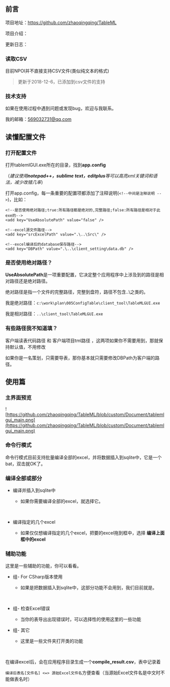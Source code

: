 ## 前言

项目地址：https://github.com/zhaoqingqing/TableML

项目介绍：

更新日志：

### 读取CSV

目前NPOI并不直接支持CSV文件(类似纯文本的格式)

> 更新于2018-12-6，已添加到csv文件的支持

### 技术支持

如果在使用过程中遇到问题或发现bug，欢迎与我联系。

我的邮箱：569032731@qq.com

## 读懂配置文件

### 打开配置文件

打开tablemlGUI.exe所在的目录，找到**app.config**

（*建议使用**notepad++，sublime text，editplus**等可以高亮xml关键词和语法，减少改错几率*）

打开app.config，每一条重要的配置项都添加了注释说明(`<!--中间是注释说明 -->`)，比如：

```
<!--是否使用绝对路径;true:所有路径都是绝对的,完整路径;false:所有路径是相对于此exe的-->
<add key="UseAbsolutePath" value="false" />

<!--excel源文件路径-->
<add key="srcExcelPath" value=".\..\Src\" />

<!--excel编译后的database保存路径-->
<add key="DBPath" value=".\..\client_setting\data.db" />
```

### 是否使用绝对路径？

**UseAbsolutePath**是一项重要配置，它决定整个应用程序中上涉及到的路径是相对路径还是绝对路径。

绝对路径是指一个文件的完整路径，完整到盘符，路径不包含..\之类的。

我是绝对路径：`c:\work\plan\005ConfigTable\client_tool\TableMLGUI.exe`

我是相对路径：`..\client_tool\TableMLGUI.exe`

### 有些路径我不知道填？

客户端读表代码路径 和 客户端项目tml路径 ，这两项如果你不需要用到，那就保持默认值，不用修改

如果你是一名策划，只需要导表，那你基本就只需要修改DBPath为客户端的路径。

## 使用篇

### 主界面预览

![https://github.com/zhaoqingqing/TableML/blob/custom/Document/tablemlgui_main.png](https://github.com/zhaoqingqing/TableML/blob/custom/Document/tablemlgui_main.png)

### 命令行模式

命令行模式目前支持批量编译全部的excel，并将数据插入到sqlite中，它是一个bat，双击就OK了。



### 编译全部或部分

- 编译并插入到sqlite中

  - 如果你需要编译全部的excel，就选择它。

    ​

- 编译指定的几个excel

  - 如果仅仅想编译指定的几个excel，把要的excel拖到框中，选择 **编译上面框中的excel**



### 辅助功能

这里是一些辅助的功能，你可以看看。

- 组- For CSharp版本使用 

  - 如果是把数据插入到sqlite中，这部分功能不会用到，我们目前就是。

  ​

- 组- 检查Excel错误

  - 当你的表导出出现错误时，可以选择性的使用这里的一些功能



- 组- 其它

  - 这里是一些文件夹打开类的功能

    ​ 

在编译excel后，会在应用程序目录生成一个**compile_result.csv**，表中记录着

`编译后表名[文件名] <=> 源始Excel文件名`方便查看（当源始Excel文件名是中文时不能做表名时）

